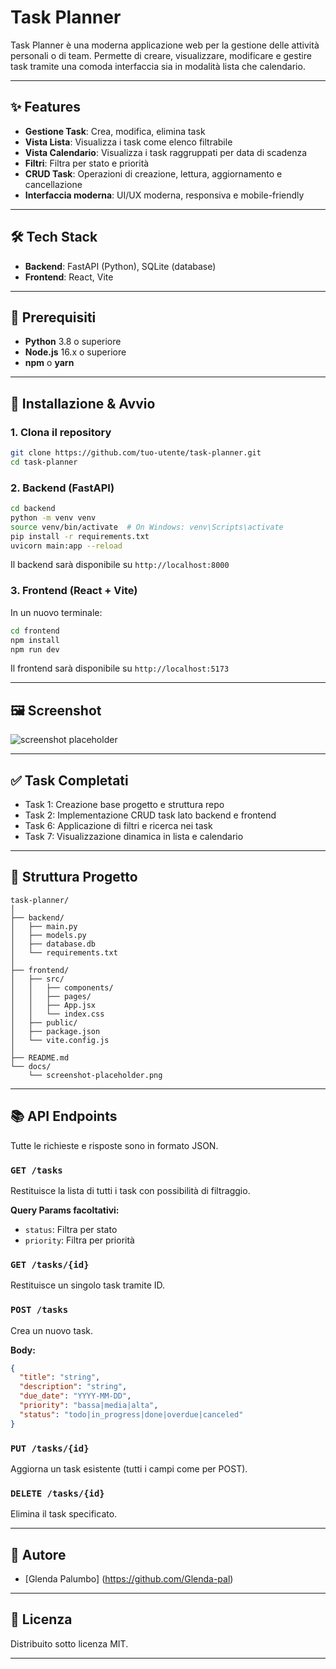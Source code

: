 # Task Planner

Task Planner è una moderna applicazione web per la gestione delle attività personali o di team. Permette di creare, visualizzare, modificare e gestire task tramite una comoda interfaccia sia in modalità lista che calendario.

---

## ✨ Features

- **Gestione Task**: Crea, modifica, elimina task
- **Vista Lista**: Visualizza i task come elenco filtrabile
- **Vista Calendario**: Visualizza i task raggruppati per data di scadenza
- **Filtri**: Filtra per stato e priorità
- **CRUD Task**: Operazioni di creazione, lettura, aggiornamento e cancellazione
- **Interfaccia moderna**: UI/UX moderna, responsiva e mobile-friendly

---

## 🛠 Tech Stack

- **Backend**: FastAPI (Python), SQLite (database)
- **Frontend**: React, Vite

---

## 📝 Prerequisiti

- **Python** 3.8 o superiore
- **Node.js** 16.x o superiore
- **npm** o **yarn**

---

## 🚀 Installazione & Avvio

### 1. Clona il repository

```bash
git clone https://github.com/tuo-utente/task-planner.git
cd task-planner
```

### 2. Backend (FastAPI)

```bash
cd backend
python -m venv venv
source venv/bin/activate  # On Windows: venv\Scripts\activate
pip install -r requirements.txt
uvicorn main:app --reload
```
Il backend sarà disponibile su `http://localhost:8000`

### 3. Frontend (React + Vite)

In un nuovo terminale:

```bash
cd frontend
npm install
npm run dev
```
Il frontend sarà disponibile su `http://localhost:5173`

---

## 🖼 Screenshot

![screenshot placeholder](docs/screenshot-placeholder.png)

---

## ✅ Task Completati

- Task 1: Creazione base progetto e struttura repo
- Task 2: Implementazione CRUD task lato backend e frontend
- Task 6: Applicazione di filtri e ricerca nei task
- Task 7: Visualizzazione dinamica in lista e calendario

---

## 📁 Struttura Progetto

```
task-planner/
│
├── backend/
│   ├── main.py
│   ├── models.py
│   ├── database.db
│   └── requirements.txt
│
├── frontend/
│   ├── src/
│   │   ├── components/
│   │   ├── pages/
│   │   ├── App.jsx
│   │   └── index.css
│   ├── public/
│   ├── package.json
│   └── vite.config.js
│
├── README.md
└── docs/
    └── screenshot-placeholder.png
```

---

## 📚 API Endpoints

Tutte le richieste e risposte sono in formato JSON.

### `GET /tasks`
Restituisce la lista di tutti i task con possibilità di filtraggio.

**Query Params facoltativi:**
- `status`: Filtra per stato
- `priority`: Filtra per priorità

### `GET /tasks/{id}`
Restituisce un singolo task tramite ID.

### `POST /tasks`
Crea un nuovo task.

**Body:**
```json
{
  "title": "string",
  "description": "string",
  "due_date": "YYYY-MM-DD",
  "priority": "bassa|media|alta",
  "status": "todo|in_progress|done|overdue|canceled"
}
```

### `PUT /tasks/{id}`
Aggiorna un task esistente (tutti i campi come per POST).

### `DELETE /tasks/{id}`
Elimina il task specificato.

---

## 👤 Autore

- [Glenda Palumbo] (https://github.com/Glenda-pal)

---

## 📄 Licenza

Distribuito sotto licenza MIT.

---
